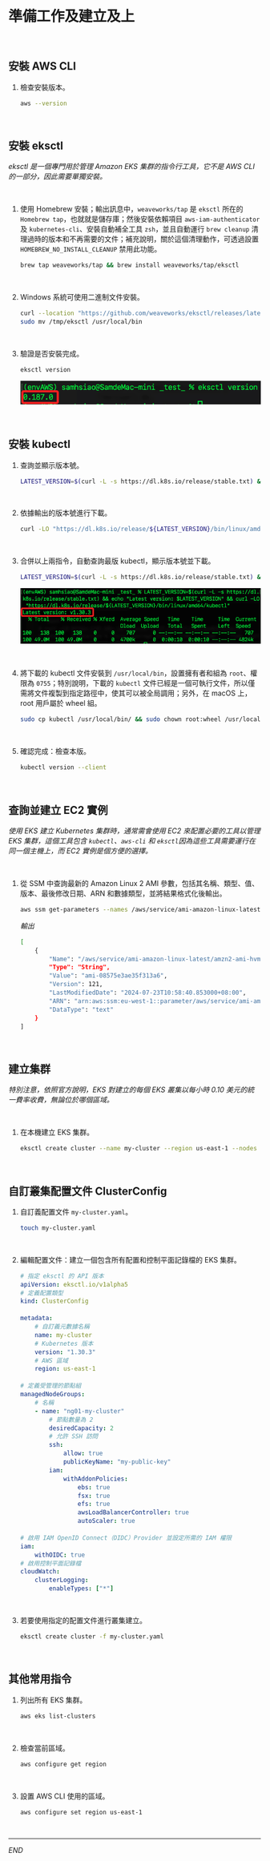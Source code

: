 # 準備工作及建立及上

<br>

## 安裝 AWS CLI

1. 檢查安裝版本。

    ```bash
    aws --version
    ```

<br>

## 安裝 eksctl

_eksctl 是一個專門用於管理 Amazon EKS 集群的指令行工具，它不是 AWS CLI 的一部分，因此需要單獨安裝。_

<br>

1. 使用 Homebrew 安裝；輸出訊息中，`weaveworks/tap` 是 `eksctl` 所在的 `Homebrew tap`，也就就是儲存庫；然後安裝依賴項目 `aws-iam-authenticator` 及 `kubernetes-cli`、安裝自動補全工具 `zsh`，並且自動運行 `brew cleanup` 清理過時的版本和不再需要的文件；補充說明，關於這個清理動作，可透過設置 `HOMEBREW_NO_INSTALL_CLEANUP` 禁用此功能。

    ```bash
    brew tap weaveworks/tap && brew install weaveworks/tap/eksctl
    ```

<br>

2. Windows 系統可使用二進制文件安裝。

    ```bash
    curl --location "https://github.com/weaveworks/eksctl/releases/latest/download/eksctl_$(uname -s)_amd64.tar.gz" | tar xz -C /tmp
    sudo mv /tmp/eksctl /usr/local/bin
    ```

<br>

3. 驗證是否安裝完成。

    ```bash
    eksctl version
    ```

    ![](images/img_01.png)

<br>

## 安裝 kubectl

1. 查詢並顯示版本號。

    ```bash
    LATEST_VERSION=$(curl -L -s https://dl.k8s.io/release/stable.txt) && echo "Latest version: $LATEST_VERSION"
    ```

<br>

2. 依據輸出的版本號進行下載。

    ```bash
    curl -LO "https://dl.k8s.io/release/${LATEST_VERSION}/bin/linux/amd64/kubectl"
    ```

<br>

3. 合併以上兩指令，自動查詢最版 kubectl，顯示版本號並下載。

    ```bash
    LATEST_VERSION=$(curl -L -s https://dl.k8s.io/release/stable.txt) && echo "Latest version: $LATEST_VERSION" && curl -LO "https://dl.k8s.io/release/${LATEST_VERSION}/bin/linux/amd64/kubectl"
    ```

    ![](images/img_02.png)

<br>

4. 將下載的 kubectl 文件安裝到 `/usr/local/bin`，設置擁有者和組為 `root`、權限為 `0755`；特別說明，下載的 `kubectl` 文件已經是一個可執行文件，所以僅需將文件複製到指定路徑中，使其可以被全局調用；另外，在 macOS 上，root 用戶屬於 wheel 組。

    ```bash
    sudo cp kubectl /usr/local/bin/ && sudo chown root:wheel /usr/local/bin/kubectl && sudo chmod 0755 /usr/local/bin/kubectl
    ```

<br>

5. 確認完成：檢查本版。

    ```bash
    kubectl version --client
    ```

<br>

## 查詢並建立 EC2 實例

_使用 EKS 建立 Kubernetes 集群時，通常需會使用 EC2 來配置必要的工具以管理 EKS 集群，這個工具包含 `kubectl`、`aws-cli` 和 `eksctl`因為這些工具需要運行在同一個主機上，而 EC2 實例是個方便的選擇。_

<br>

1. 從 SSM 中查詢最新的 Amazon Linux 2 AMI 參數，包括其名稱、類型、值、版本、最後修改日期、ARN 和數據類型，並將結果格式化後輸出。

    ```bash
    aws ssm get-parameters --names /aws/service/ami-amazon-linux-latest/amzn2-ami-hvm-x86_64-gp2 --region eu-west-1 --query "Parameters[*]"
    ```

    _輸出_

    ```bash
    [
        {
            "Name": "/aws/service/ami-amazon-linux-latest/amzn2-ami-hvm-x86_64-gp2",
            "Type": "String",
            "Value": "ami-08575e3ae35f313a6",
            "Version": 121,
            "LastModifiedDate": "2024-07-23T10:58:40.853000+08:00",
            "ARN": "arn:aws:ssm:eu-west-1::parameter/aws/service/ami-amazon-linux-latest/amzn2-ami-hvm-x86_64-gp2",
            "DataType": "text"
        }
    ]
    ```

<br>

## 建立集群

_特別注意，依照官方說明，EKS  對建立的每個 EKS 叢集以每小時 0.10 美元的統一費率收費，無論位於哪個區域。_

<br>

1. 在本機建立 EKS 集群。

    ```bash
    eksctl create cluster --name my-cluster --region us-east-1 --nodes 2
    ```

<br>

## 自訂叢集配置文件 ClusterConfig

1. 自訂義配置文件 `my-cluster.yaml`。

    ```bash
    touch my-cluster.yaml
    ```

<br>

2. 編輯配置文件：建立一個包含所有配置和控制平面記錄檔的 EKS 集群。

    ```yaml
    # 指定 eksctl 的 API 版本
    apiVersion: eksctl.io/v1alpha5
    # 定義配置類型
    kind: ClusterConfig

    metadata:
        # 自訂義元數據名稱
        name: my-cluster
        # Kubernetes 版本
        version: "1.30.3"
        # AWS 區域
        region: us-east-1

    # 定義受管理的節點組
    managedNodeGroups:
        # 名稱
        - name: "ng01-my-cluster"
            # 節點數量為 2
            desiredCapacity: 2
            # 允許 SSH 訪問
            ssh:
                allow: true
                publicKeyName: "my-public-key"
            iam:
                withAddonPolicies:
                    ebs: true
                    fsx: true
                    efs: true
                    awsLoadBalancerController: true
                    autoScaler: true

    # 啟用 IAM OpenID Connect（OIDC）Provider 並設定所需的 IAM 權限
    iam:
        withOIDC: true
    # 啟用控制平面記錄檔
    cloudWatch:
        clusterLogging:
            enableTypes: ["*"]
    ```

<br>

3. 若要使用指定的配置文件進行叢集建立。

    ```bash
    eksctl create cluster -f my-cluster.yaml
    ```

<br>

## 其他常用指令

1. 列出所有 EKS 集群。

    ```bash
    aws eks list-clusters
    ```

<br>

2. 檢查當前區域。

    ```bash
    aws configure get region
    ```

<br>

3. 設置 AWS CLI 使用的區域。

    ```bash
    aws configure set region us-east-1
    ```

<br>

___

_END_